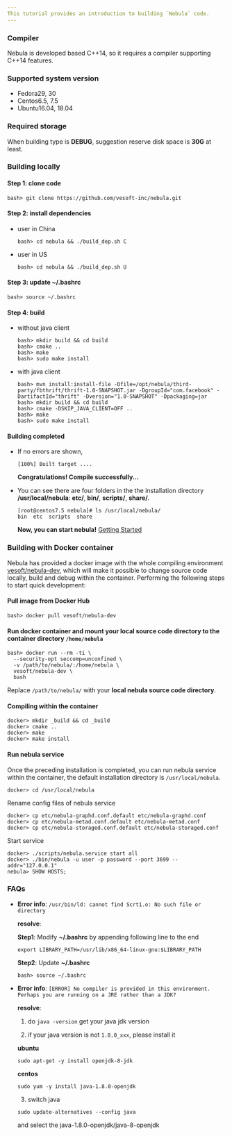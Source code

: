 ```yaml
---
This tutorial provides an introduction to building `Nebula` code.
---
```


### Compiler

Nebula is developed based C++14, so it requires a compiler supporting C++14 features.

### Supported system version
- Fedora29, 30
- Centos6.5, 7.5
- Ubuntu16.04, 18.04

### Required storage

When building type is **DEBUG**, suggestion reserve disk space is **30G** at least.

### Building locally
#### Step 1: clone code

```
bash> git clone https://github.com/vesoft-inc/nebula.git
```

#### Step 2: install dependencies
- user in China

    ```
    bash> cd nebula && ./build_dep.sh C
    ```

- user in US

    ```
    bash> cd nebula && ./build_dep.sh U
    ```

#### Step 3: update **~/.bashrc**

```
bash> source ~/.bashrc
```
#### Step 4: build
- without java client

    ```
    bash> mkdir build && cd build
    bash> cmake ..
    bash> make
    bash> sudo make install
    ```
- with java client

    ```
    bash> mvn install:install-file -Dfile=/opt/nebula/third-party/fbthrift/thrift-1.0-SNAPSHOT.jar -DgroupId="com.facebook" -DartifactId="thrift" -Dversion="1.0-SNAPSHOT" -Dpackaging=jar
    bash> mkdir build && cd build
    bash> cmake -DSKIP_JAVA_CLIENT=OFF ..
    bash> make
    bash> sudo make install
    ```

#### **Building completed**
- If no errors are shown,

    ```
    [100%] Built target ....
    ```
    **Congratulations! Compile successfully...**
- You can see there are four folders in the the installation directory **/usr/local/nebula**: **etc/**, **bin/**, **scripts/**, **share/**.

    ```
    [root@centos7.5 nebula]# ls /usr/local/nebula/
    bin  etc  scripts  share
    ```
    
    **Now, you can start nebula!** [Getting Started](get-started.md)

### Building with Docker container

Nebula has provided a docker image with the whole compiling environment [vesoft/nebula-dev](https://hub.docker.com/r/vesoft/nebula-dev), which will make it possible to change source code locally, build and debug within the container. Performing the following steps to start quick development:

#### Pull image from Docker Hub

```shell
bash> docker pull vesoft/nebula-dev
```

#### Run docker container and mount your local source code directory to the container directory `/home/nebula`

```shell
bash> docker run --rm -ti \
  --security-opt seccomp=unconfined \
  -v /path/to/nebula/:/home/nebula \
  vesoft/nebula-dev \
  bash
```

 Replace `/path/to/nebula/` with your **local nebula source code directory**.

#### Compiling within the container

```shell
docker> mkdir _build && cd _build
docker> cmake ..
docker> make
docker> make install
```

#### Run nebula service

Once the preceding installation is completed, you can run nebula service within the container, the default installation directory is `/usr/local/nebula`.

```shell
docker> cd /usr/local/nebula
```

Rename  config files of nebula service 

```shell
docker> cp etc/nebula-graphd.conf.default etc/nebula-graphd.conf
docker> cp etc/nebula-metad.conf.default etc/nebula-metad.conf
docker> cp etc/nebula-storaged.conf.default etc/nebula-storaged.conf
```

Start service

```shell
docker> ./scripts/nebula.service start all
docker> ./bin/nebula -u user -p password --port 3699 --addr="127.0.0.1"
nebula> SHOW HOSTS;
```





### FAQs

- **Error info**: `/usr/bin/ld: cannot find Scrt1.o: No such file or directory`

  **resolve**:

    **Step1**: Modify **~/.bashrc** by appending following line to the end

    ```
    export LIBRARY_PATH=/usr/lib/x86_64-linux-gnu:$LIBRARY_PATH
    ```

    **Step2**: Update **~/.bashrc**

    ```
    bash> source ~/.bashrc
    ```

- **Error info**: `[ERROR] No compiler is provided in this environment. Perhaps you are running on a JRE rather than a JDK?`

    **resolve**:

    1) do `java -version` get your java jdk version

    2) if your java version is not `1.8.0_xxx`, please install it

    **ubuntu**

    ```
    sudo apt-get -y install openjdk-8-jdk
    ```
    **centos**

    ```
    sudo yum -y install java-1.8.0-openjdk
    ```
    3) switch java

    ```
    sudo update-alternatives --config java
    ```
    and select the java-1.8.0-openjdk/java-8-openjdk
